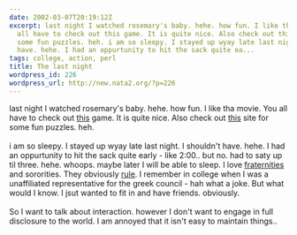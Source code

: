 ```yaml
---
date: 2002-03-07T20:19:12Z
excerpt: last night I watched rosemary's baby. hehe. how fun. I like tha movie. You
  all have to check out this game. It is quite nice. Also check out this site for
  some fun puzzles. heh. i am so sleepy. I stayed up wyay late last night. I shouldn't
  have. hehe. I had an oppurtunity to hit the sack quite ea...
tags: college, action, perl
title: The last night
wordpress_id: 226
wordpress_url: http://new.nata2.org/?p=226
---
```


last night I watched rosemary's baby. hehe. how fun. I like tha movie. You all have to check out <a href="http://mrl.nyu.edu/~perlin/ladybug/">this</a> game. It is quite nice. Also check out <a href="http://www.crpuzzles.com/">this</a> site for some fun puzzles. heh. <br/><br/>i am so sleepy. I stayed up wyay late last night. I shouldn't have. hehe. I had an oppurtunity to hit the sack quite early - like 2:00.. but no. had to saty up til three. hehe. whoops. maybe later I will be able to sleep. I love <a href="http://www.fuckedcompany.com/images/view.cfm?image=deltaupsilon_small.jpg">fraternities</a> and sororities. They obviously <a href="http://www.dailynebraskan.com/vnews/display.v/ART/2002/03/01/3c7f48521cda1?in_archive=1">rule</a>. I remember in college when I was a unaffiliated representative for the greek council - hah what a joke. But what would I know. I jsut wanted to fit in and have friends. obviously. <br/><br/>So I want to talk about interaction. however I don't want to engage in full disclosure to the world. I am annoyed that it isn't easy to maintain things..  

